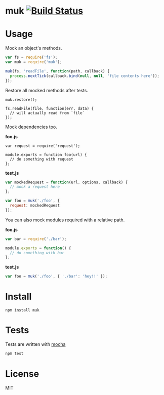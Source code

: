# muk [![Build Status](https://secure.travis-ci.org/fent/node-muk.png)](http://travis-ci.org/fent/node-muk)


# Usage

Mock an object's methods.

```js
var fs = require('fs');
var muk = require('muk');

muk(fs, 'readFile', function(path, callback) {
  process.nextTick(callback.bind(null, null, 'file contents here'));
});
```

Restore all mocked methods after tests.

```
muk.restore();

fs.readFile(file, function(err, data) {
  // will actually read from `file`
});
```

Mock dependencies too.

**foo.js**
```
var request = require('request');

module.exports = function foo(url) {
  // do something with request
};
```

**test.js**
```js
var mockedRequest = function(url, options, callback) {
  // mock a request here
};

var foo = muk('./foo', {
  request: mockedRequest
});
```

You can also mock modules required with a relative path.

**foo.js**
```js
var bar = require('./bar');

module.exports = function() {
  // do something with bar
};
```

**test.js**
```js
var foo = muk('./foo', { './bar': 'hey!!' });
```


# Install

    npm install muk


# Tests
Tests are written with [mocha](http://visionmedia.github.com/mocha/)

```bash
npm test
```

# License
MIT
